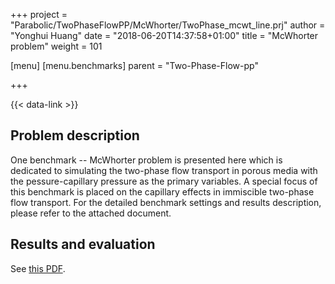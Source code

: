 +++
project = "Parabolic/TwoPhaseFlowPP/McWhorter/TwoPhase_mcwt_line.prj"
author = "Yonghui Huang"
date = "2018-06-20T14:37:58+01:00"
title = "McWhorter problem"
weight = 101

[menu]
  [menu.benchmarks]
    parent = "Two-Phase-Flow-pp"

+++

{{< data-link >}}

## Problem description

One benchmark -- McWhorter problem is presented here which is dedicated to simulating the two-phase flow transport in porous media with the pessure-capillary pressure as the primary variables. A special focus of this benchmark is placed on the capillary effects in immiscible two-phase flow transport. For the detailed benchmark settings and results description, please refer to the attached document.

## Results and evaluation

See [this PDF](main.pdf).
